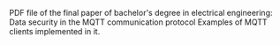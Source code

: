 PDF file of the final paper of bachelor's degree in electrical engineering: Data security in the MQTT communication protocol
Examples of MQTT clients implemented in it.
